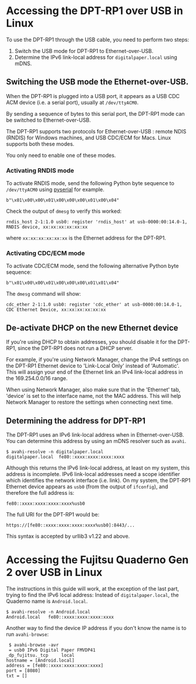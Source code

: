 # Accessing the DPT-RP1 over USB in Linux

To use the DPT-RP1 through the USB cable, you need to perform two steps:

  1. Switch the USB mode for DPT-RP1 to Ethernet-over-USB.
  2. Determine the IPv6 link-local address for `digitalpaper.local` using mDNS.

## Switching the USB mode the Ethernet-over-USB.

When the DPT-RP1 is plugged into a USB port, it appears as a USB CDC ACM device (i.e. a serial port), usually at `/dev/ttyACM0`.

By sending a sequence of bytes to this serial port, the DPT-RP1 mode can be switched to Ethernet-over-USB.

The DPT-RP1 supports two protocols for Ethernet-over-USB : remote NDIS (RNDIS) for Windows machines, and USB CDC/ECM for Macs. Linux supports both these modes. 

You only need to enable one of these modes.

### Activating RNDIS mode

To activate RNDIS mode, send the following Python byte sequence to `/dev/ttyACM0` using [pyserial](https://pythonhosted.org/pyserial/) for example.

    b"\x01\x00\x00\x01\x00\x00\x00\x01\x00\x04"

Check the output of `dmesg` to verify this worked:
    
    rndis_host 2-1:1.0 usb0: register 'rndis_host' at usb-0000:00:14.0-1, RNDIS device, xx:xx:xx:xx:xx:xx
    
where `xx:xx:xx:xx:xx:xx` is the Ethernet address for the DPT-RP1.

### Activating CDC/ECM mode

To activate CDC/ECM mode, send the following alternative Python byte sequence:

    b"\x01\x00\x00\x01\x00\x00\x00\x01\x01\x04"

The `dmesg` command will show:

    cdc_ether 2-1:1.0 usb0: register 'cdc_ether' at usb-0000:00:14.0-1, CDC Ethernet Device, xx:xx:xx:xx:xx:xx

## De-activate DHCP on the new Ethernet device

If you're using DHCP to obtain addresses, you should disable it for the DPT-RP1, since the DPT-RP1 does not run a DHCP server. 

For example, if you're using Network Manager, change the IPv4 settings on the DPT-RP1 Ethernet device to 'Link-Local Only' instead of 'Automatic'. This will assign your end of the Ethernet link an IPv4 link-local address in the 169.254.0.0/16 range. 

When using Network Manager, also make sure that in the 'Ethernet' tab, 'device' is set to the interface name, not the MAC address. This will help Network Manager to restore the settings when connecting next time.

## Determining the address for DPT-RP1

The DPT-RP1 uses an IPv6 link-local address when in Ethernet-over-USB. You can determine this address by using an mDNS resolver such as `avahi`.

    $ avahi-resolve -n digitalpaper.local
    digitalpaper.local	fe80::xxxx:xxxx:xxxx:xxxx

Although this returns the IPv6 link-local address, at least on my system, this address is incomplete. IPv6 link-local addresses need a scope identifier which identifies the network interface (i.e. link). On my system, the DPT-RP1 Ethernet device appears as `usb0` (from the output of `ifconfig`), and therefore the full address is:

    fe80::xxxx:xxxx:xxxx:xxxx%usb0

The full URI for the DPT-RP1 would be:

    https://[fe80::xxxx:xxxx:xxxx:xxxx%usb0]:8443/...

This syntax is accepted by urllib3 v1.22 and above.

# Accessing the Fujitsu Quaderno Gen 2 over USB in Linux

The instructions in this guide will work, at the exception of the last part, trying to find the IPv6 local address:
Instead of `digitalpaper.local`, the Quaderno name is `Android.local`.

    $ avahi-resolve -n Android.local
    Android.local	fe80::xxxx:xxxx:xxxx:xxxx

Another way to find the device IP address if you don't know the name is to run `avahi-browse`:

	 $ avahi-browse -avr
	 = usb0 IPv6 Digital Paper FMVDP41                         _dp_fujitsu._tcp     local
    hostname = [Android.local]
    address = [fe80::xxxx:xxxx:xxxx:xxxx]
    port = [8080]
    txt = []

